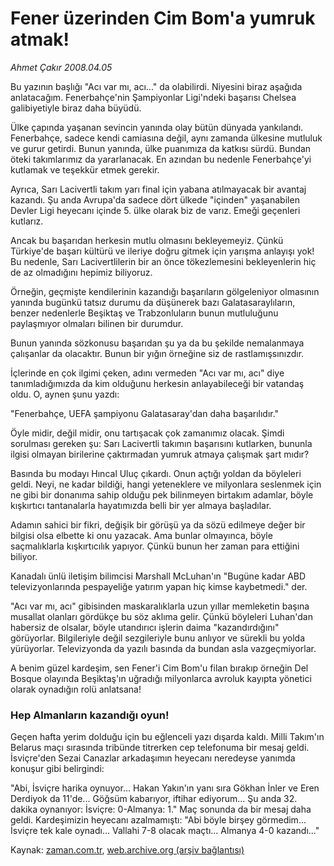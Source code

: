 # Fener üzerinden Cim Bom'a yumruk atmak!

*Ahmet Çakır 2008.04.05*

<tr><td class="metin" colspan="2" style="padding-top: 20px; padding-left: 5px; padding-right: 10px;">Bu yazının başlığı "Acı var mı, acı..." da olabilirdi. Niyesini biraz aşağıda anlatacağım. Fenerbahçe'nin Şampiyonlar Ligi'ndeki başarısı Chelsea galibiyetiyle biraz daha büyüdü.</td></tr><tr><td class="metin" colspan="2" style="padding-top: 20px; padding-left: 5px; padding-right: 10px;"><p>Ülke çapında yaşanan sevincin yanında olay bütün dünyada yankılandı. Fenerbahçe, sadece kendi camiasına değil, aynı zamanda ülkesine mutluluk ve gurur getirdi. Bunun yanında, ülke puanımıza da katkısı sürdü. Bundan öteki takımlarımız da yararlanacak. En azından bu nedenle Fenerbahçe'yi kutlamak ve teşekkür etmek gerekir.
<p>Ayrıca, Sarı Lacivertli takım yarı final için yabana atılmayacak bir avantaj kazandı. Şu anda Avrupa'da sadece dört ülkede "içinden" yaşanabilen Devler Ligi heyecanı içinde 5. ülke olarak biz de varız. Emeği geçenleri kutlarız.
<p>Ancak bu başarıdan herkesin mutlu olmasını bekleyemeyiz. Çünkü Türkiye'de başarı kültürü ve ileriye doğru gitmek için yarışma anlayışı yok! Bu nedenle, Sarı Lacivertlilerin bir an önce tökezlemesini bekleyenlerin hiç de az olmadığını hepimiz biliyoruz.
<p>Örneğin, geçmişte kendilerinin kazandığı başarıların gölgeleniyor olmasının yanında bugünkü tatsız durumu da düşünerek bazı Galatasaraylıların, benzer nedenlerle Beşiktaş ve Trabzonluların bunun mutluluğunu paylaşmıyor olmaları bilinen bir durumdur.
<p>Bunun yanında sözkonusu başarıdan şu ya da bu şekilde nemalanmaya çalışanlar da olacaktır. Bunun bir yığın örneğine siz de rastlamışsınızdır.
<p>İçlerinde en çok ilgimi çeken, adını vermeden "Acı var mı, acı" diye tanımladığımızda da kim olduğunu herkesin anlayabileceği bir vatandaş oldu. O, aynen şunu yazdı:
<p>"Fenerbahçe, UEFA şampiyonu Galatasaray'dan daha başarılıdır."
<p>Öyle midir, değil midir, onu tartışacak çok zamanımız olacak. Şimdi sorulması gereken şu: Sarı Lacivertli takımın başarısını kutlarken, bununla ilgisi olmayan birilerine çaktırmadan yumruk atmaya çalışmak şart mıdır?
<p>Basında bu modayı Hıncal Uluç çıkardı. Onun açtığı yoldan da böyleleri geldi. Neyi, ne kadar bildiği, hangi yeteneklere ve milyonlara seslenmek için ne gibi bir donanıma sahip olduğu pek bilinmeyen birtakım adamlar, böyle kışkırtıcı tantanalarla hayatımızda belli bir yer almaya başladılar.
<p>Adamın sahici bir fikri, değişik bir görüşü ya da sözü edilmeye değer bir bilgisi olsa elbette ki onu yazacak. Ama bunlar olmayınca, böyle saçmalıklarla kışkırtıcılık yapıyor. Çünkü bunun her zaman para ettiğini biliyor.
<p>Kanadalı ünlü iletişim bilimcisi Marshall McLuhan'ın "Bugüne kadar ABD televizyonlarında pespayeliğe yatırım yapan hiç kimse kaybetmedi." der.
<p>"Acı var mı, acı" gibisinden maskaralıklarla uzun yıllar memleketin başına musallat olanları gördükçe bu söz aklıma gelir. Çünkü böyleleri Luhan'dan habersiz de olsalar, böyle utandırıcı işlerin daima "kazandırdığını" görüyorlar. Bilgileriyle değil sezgileriyle bunu anlıyor ve sürekli bu yolda yürüyorlar. Televizyonda da yazılı basında da bundan asla vazgeçmiyorlar.
<p>A benim güzel kardeşim, sen Fener'i Cim Bom'u filan bırakıp örneğin Del Bosque olayında Beşiktaş'ın uğradığı milyonlarca avroluk kayıpta yönetici olarak oynadığın rolü anlatsana!
<p><h3>Hep Almanların kazandığı oyun!</h3>
<p>Geçen hafta yerim dolduğu için bu eğlenceli yazı dışarda kaldı. Milli Takım'ın Belarus maçı sırasında tribünde titrerken cep telefonuma bir mesaj geldi. İsviçre'den Sezai Canazlar arkadaşımın heyecanı neredeyse yanımda konuşur gibi belirgindi:
<p>"Abi, İsviçre harika oynuyor... Hakan Yakın'ın yanı sıra Gökhan İnler ve Eren Derdiyok da 11'de... Göğsüm kabarıyor, iftihar ediyorum... Şu anda 32. dakika oynanıyor: İsviçre: 0-Almanya: 1." Maç sonunda da bir mesaj daha geldi. Kardeşimizin heyecanı azalmamıştı: "Abi böyle birşey görmedim... İsviçre tek kale oynadı... Vallahi 7-8 olacak maçtı... Almanya 4-0 kazandı..."<br/></p></p></p></p></p></p></p></p></p></p></p></p></p></p></p></p></td></tr>

Kaynak: [zaman.com.tr](http://zaman.com.tr/yazar.do?yazino=673595), [web.archive.org (arşiv bağlantısı)](http://web.archive.org/web/20080422093601/http://www.zaman.com.tr:80/yazar.do?yazino=673595)
